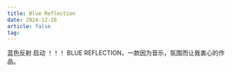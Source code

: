 ```yaml
---
title: Blue Reflection
date: 2024-12-26
article: false
tag:
---
```

蓝色反射 启动 ！！！
BLUE REFLECTION，一款因为音乐，氛围而让我衷心的作品。
